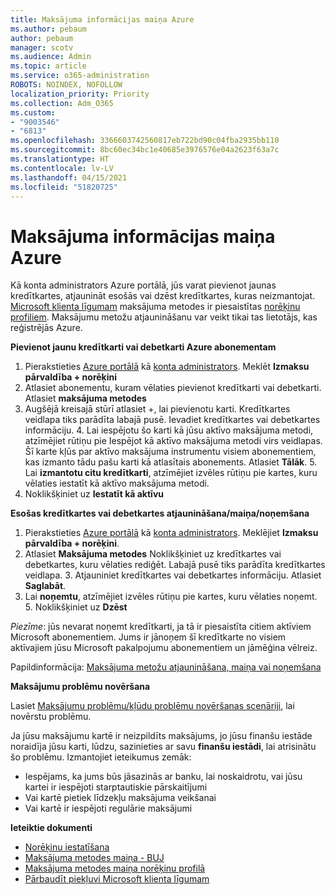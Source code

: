 ```yaml
---
title: Maksājuma informācijas maiņa Azure
ms.author: pebaum
author: pebaum
manager: scotv
ms.audience: Admin
ms.topic: article
ms.service: o365-administration
ROBOTS: NOINDEX, NOFOLLOW
localization_priority: Priority
ms.collection: Adm_O365
ms.custom:
- "9003546"
- "6813"
ms.openlocfilehash: 3366603742560817eb722bd90c04fba2935bb110
ms.sourcegitcommit: 8bc60ec34bc1e40685e3976576e04a2623f63a7c
ms.translationtype: HT
ms.contentlocale: lv-LV
ms.lasthandoff: 04/15/2021
ms.locfileid: "51820725"
---
```

# <a name="change-payment-information-in-azure"></a>Maksājuma informācijas maiņa Azure

Kā konta administrators Azure portālā, jūs varat pievienot jaunas kredītkartes, atjaunināt esošās vai dzēst kredītkartes, kuras neizmantojat. [Microsoft klienta līgumam](https://docs.microsoft.com/azure/billing/billing-how-to-change-credit-card?WT.mc_id=Portal-Microsoft_Azure_Support#check-access-to-a-microsoft-customer-agreement) maksājuma metodes ir piesaistītas [norēķinu profiliem](https://docs.microsoft.com/azure/billing/billing-how-to-change-credit-card?WT.mc_id=Portal-Microsoft_Azure_Support#change-payment-method-for-a-billing-profile). Maksājumu metožu atjaunināšanu var veikt tikai tas lietotājs, kas reģistrējās Azure.

**Pievienot jaunu kredītkarti vai debetkarti Azure abonementam**

1. Pierakstieties [Azure portālā](https://portal.azure.com/) kā [konta administrators](https://docs.microsoft.com/azure/billing/billing-subscription-transfer?WT.mc_id=Portal-Microsoft_Azure_Support#whoisaa). Meklēt **Izmaksu pārvaldība + norēķini**
2. Atlasiet abonementu, kuram vēlaties pievienot kredītkarti vai debetkarti. Atlasiet **maksājuma metodes**
3. Augšējā kreisajā stūrī atlasiet +, lai pievienotu karti. Kredītkartes veidlapa tiks parādīta labajā pusē. Ievadiet kredītkartes vai debetkartes informāciju. 4. Lai iespējotu šo karti kā jūsu aktīvo maksājuma metodi, atzīmējiet rūtiņu pie Iespējot kā aktīvo maksājuma metodi virs veidlapas. Šī karte kļūs par aktīvo maksājuma instrumentu visiem abonementiem, kas izmanto tādu pašu karti kā atlasītais abonements. Atlasiet **Tālāk**. 5. Lai **izmantotu citu kredītkarti**, atzīmējiet izvēles rūtiņu pie kartes, kuru vēlaties iestatīt kā aktīvo maksājuma metodi.
6. Noklikšķiniet uz **Iestatīt kā aktīvu**

**Esošas kredītkartes vai debetkartes atjaunināšana/maiņa/noņemšana**

1. Pierakstieties [Azure portālā](https://portal.azure.com/) kā [konta administrators](https://docs.microsoft.com/azure/billing/billing-subscription-transfer?WT.mc_id=Portal-Microsoft_Azure_Support#whoisaa). Meklējiet **Izmaksu pārvaldība + norēķini**.
2. Atlasiet **Maksājuma metodes** Noklikšķiniet uz kredītkartes vai debetkartes, kuru vēlaties rediģēt. Labajā pusē tiks parādīta kredītkartes veidlapa. 3. Atjauniniet kredītkartes vai debetkartes informāciju. Atlasiet **Saglabāt**.
4. Lai **noņemtu**, atzīmējiet izvēles rūtiņu pie kartes, kuru vēlaties noņemt. 5. Noklikšķiniet uz **Dzēst**

_Piezīme_: jūs nevarat noņemt kredītkarti, ja tā ir piesaistīta citiem aktīviem Microsoft abonementiem. Jums ir jānoņem šī kredītkarte no visiem aktīvajiem jūsu Microsoft pakalpojumu abonementiem un jāmēģina vēlreiz.

Papildinformācija: [Maksājuma metožu atjaunināšana, maiņa vai noņemšana](https://docs.microsoft.com/azure/billing/billing-how-to-change-credit-card?WT.mc_id=Portal-Microsoft_Azure_Support)

**Maksājumu problēmu novēršana**

Lasiet [Maksājumu problēmu/kļūdu problēmu novēršanas scenāriji](https://support.microsoft.com/help/4505172/troubleshooting-payment-issues), lai novērstu problēmu.

Ja jūsu maksājumu kartē ir neizpildīts maksājums, jo jūsu finanšu iestāde noraidīja jūsu karti, lūdzu, sazinieties ar savu **finanšu iestādi**, lai atrisinātu šo problēmu. Izmantojiet ieteikumus zemāk:

- Iespējams, ka jums būs jāsazinās ar banku, lai noskaidrotu, vai jūsu kartei ir iespējoti starptautiskie pārskaitījumi
- Vai kartē pietiek līdzekļu maksājuma veikšanai
- Vai kartē ir iespējoti regulārie maksājumi

**Ieteiktie dokumenti**

- [Norēķinu iestatīšana](https://azure.microsoft.com/pricing/invoicing/)
- [Maksājuma metodes maiņa - BUJ](https://docs.microsoft.com/azure/billing/billing-how-to-change-credit-card?WT.mc_id=Portal-Microsoft_Azure_Support#frequently-asked-questions)
- [Maksājuma metodes maiņa norēķinu profilā](https://docs.microsoft.com/azure/billing/billing-how-to-change-credit-card?WT.mc_id=Portal-Microsoft_Azure_Support#change-payment-method-for-a-billing-profile)
- [Pārbaudīt piekļuvi Microsoft klienta līgumam](https://docs.microsoft.com/azure/billing/billing-how-to-change-credit-card?WT.mc_id=Portal-Microsoft_Azure_Support#check-access-to-a-microsoft-customer-agreement)